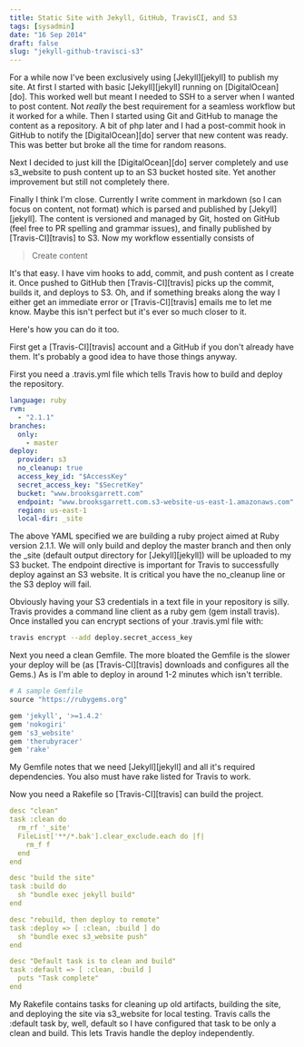 ```yaml
---
title: Static Site with Jekyll, GitHub, TravisCI, and S3
tags: [sysadmin]
date: "16 Sep 2014"
draft: false
slug: "jekyll-github-travisci-s3"
---
```


For a while now I've been exclusively using [Jekyll][jekyll] to publish my site. At first I started with basic [Jekyll][jekyll] running on [DigitalOcean][do]. This worked well but meant I needed to SSH to a server when I wanted to post content. Not _really_ the best requirement for a seamless workflow but it worked for a while. Then I started using Git and GitHub to manage the content as a repository. A bit of php later and I had a post-commit hook in GitHub to notify the [DigitalOcean][do] server that new content was ready. This was better but broke all the time for random reasons.

Next I decided to just kill the [DigitalOcean][do] server completely and use s3\_website to push content up to an S3 bucket hosted site. Yet another improvement but still not completely there.

Finally I think I'm close. Currently I write comment in markdown (so I can focus on content, not format) which is parsed and published by [Jekyll][jekyll]. The content is versioned and managed by Git, hosted on GitHub (feel free to PR spelling and grammar issues), and finally published by [Travis-CI][travis] to S3. Now my workflow essentially consists of

>  Create content

It's that easy. I have vim hooks to add, commit, and push content as I create it. Once pushed to GitHub then [Travis-CI][travis] picks up the commit, builds it, and deploys to S3. Oh, and if something breaks along the way I either get an immediate error or [Travis-CI][travis] emails me to let me know. Maybe this isn't perfect but it's ever so much closer to it.

Here's how you can do it too.

First get a [Travis-CI][travis] account and a GitHub if you don't already have them. It's probably a good idea to have those things anyway.

First you need a .travis.yml file which tells Travis how to build and deploy the repository.

```yaml
language: ruby
rvm:
  - "2.1.1"
branches:
  only:
    - master
deploy:
  provider: s3
  no_cleanup: true
  access_key_id: "$AccessKey"
  secret_access_key: "$SecretKey"
  bucket: "www.brooksgarrett.com"
  endpoint: "www.brooksgarrett.com.s3-website-us-east-1.amazonaws.com"
  region: us-east-1
  local-dir: _site
```

The above YAML specified we are building a ruby project aimed at Ruby version 2.1.1. We will only build and deploy the master branch and then only the \_site (default output directory for [Jekyll][jekyll]) will be uploaded to my S3 bucket. The endpoint directive is important for Travis to successfully deploy against an S3 website. It is critical you have the no\_cleanup line or the S3 deploy will fail.

Obviously having your S3 credentials in a text file in your repository is silly. Travis provides a command line client as a ruby gem (gem install travis). Once installed you can encrypt sections of your .travis.yml file with:

```bash
travis encrypt --add deploy.secret_access_key
```
Next you need a clean Gemfile. The more bloated the Gemfile is the slower your deploy will be (as [Travis-CI][travis] downloads and configures all the Gems.) As is I'm able to deploy in around 1-2 minutes which isn't terrible.

```ruby
# A sample Gemfile
source "https://rubygems.org"

gem 'jekyll', '>=1.4.2'
gem 'nokogiri'
gem 's3_website'
gem 'therubyracer'
gem 'rake'
```

My Gemfile notes that we need [Jekyll][jekyll] and all it's required dependencies. You also must have rake listed for Travis to work.

Now you need a Rakefile so [Travis-CI][travis] can build the project.

```yaml
desc "clean"
task :clean do
  rm_rf '_site'
  FileList['**/*.bak'].clear_exclude.each do |f|
    rm_f f
  end
end

desc "build the site"
task :build do
  sh "bundle exec jekyll build"
end

desc "rebuild, then deploy to remote"
task :deploy => [ :clean, :build ] do
  sh "bundle exec s3_website push"
end

desc "Default task is to clean and build"
task :default => [ :clean, :build ]
  puts "Task complete"
end
```

My Rakefile contains tasks for cleaning up old artifacts, building the site, and deploying the site via s3_website for local testing. Travis calls the :default task by, well, default so I have configured that task to be only a clean and build. This lets Travis handle the deploy independently.
